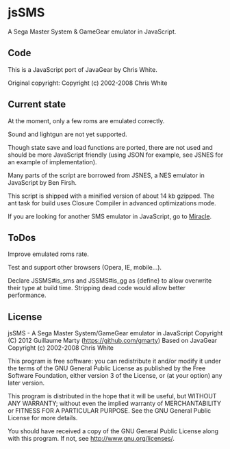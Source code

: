 # jsSMS

A Sega Master System & GameGear emulator in JavaScript.

## Code

This is a JavaScript port of JavaGear by Chris White.

Original copyright:
    Copyright (c) 2002-2008 Chris White

## Current state

At the moment, only a few roms are emulated correctly.

Sound and lightgun are not yet supported.

Though state save and load functions are ported, there are not used and should be more JavaScript friendly (using JSON for example, see JSNES for an example of implementation).

Many parts of the script are borrowed from JSNES, a NES emulator in JavaScript by Ben Firsh.

This script is shipped with a minified version of about 14 kb gzipped.
The ant task for build uses Closure Compiler in advanced optimizations mode.

If you are looking for another SMS emulator in JavaScript, go to [Miracle](http://github.com/mattgodbolt/Miracle).

## ToDos

Improve emulated roms rate.

Test and support other browsers (Opera, IE, mobile...).

Declare JSSMS#is_sms and JSSMS#is_gg as {define} to allow overwrite their type at build time. Stripping dead code would allow better performance.

## License

jsSMS - A Sega Master System/GameGear emulator in JavaScript
Copyright (C) 2012  Guillaume Marty (https://github.com/gmarty)
Based on JavaGear Copyright (c) 2002-2008 Chris White

This program is free software: you can redistribute it and/or modify
it under the terms of the GNU General Public License as published by
the Free Software Foundation, either version 3 of the License, or
(at your option) any later version.

This program is distributed in the hope that it will be useful,
but WITHOUT ANY WARRANTY; without even the implied warranty of
MERCHANTABILITY or FITNESS FOR A PARTICULAR PURPOSE.  See the
GNU General Public License for more details.

You should have received a copy of the GNU General Public License
along with this program.  If not, see <http://www.gnu.org/licenses/>.
